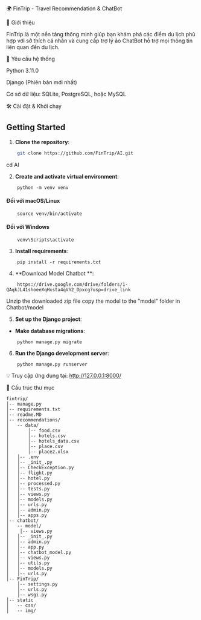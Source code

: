 🌍 FinTrip - Travel Recommendation & ChatBot

🚀 Giới thiệu

FinTrip là một nền tảng thông minh giúp bạn khám phá các điểm du lịch phù hợp với sở thích cá nhân và cung cấp trợ lý ảo ChatBot hỗ trợ mọi thông tin liên quan đến du lịch.

📌 Yêu cầu hệ thống

Python 3.11.0

Django (Phiên bản mới nhất)

Cơ sở dữ liệu: SQLite, PostgreSQL, hoặc MySQL

🛠 Cài đặt & Khởi chạy

## Getting Started

1. **Clone the repository**:
```bash
    git clone https://github.com/FinTrip/AI.git
```

cd AI

2. **Create and activate virtual environment**:
```commandline
    python -m venv venv
```
#### Đối với macOS/Linux
```commandline
    source venv/bin/activate
```
#### Đối với Windows
```commandline
    venv\Scripts\activate
```

3. **Install requirements**:
```commandline
    pip install -r requirements.txt
```

4. **Download Model Chatbot **:
```commandline
    https://drive.google.com/drive/folders/1-QAqkJL41shoeeXqHxsta4qVh2_Dpxcg?usp=drive_link
```

Unzip the downloaded zip file
copy the model to the "model" folder in Chatbot/model

5. **Set up the Django project**:
- **Make database migrations**:
```commandline
    python manage.py migrate
```

6. **Run the Django development server**:
```commandline
    python manage.py runserver
```

💡 Truy cập ứng dụng tại: http://127.0.0.1:8000/

📂 Cấu trúc thư mục
```commandline
fintrip/
│-- manage.py
│-- requirements.txt
│-- readme.MD
│-- recommendations/
│   -- data/
│       │-- food.csv
│       │-- hotels.csv
│       │-- hotels_data.csv
│       │-- place.csv
│       │-- place2.xlsx
│   │-- .env
│   │-- _init_.py
│   │-- CheckException.py
│   │-- flight.py
│   │-- hotel.py
│   │-- processed.py
│   │-- tests.py
│   │-- views.py
│   │-- models.py
│   │-- urls.py
│   │-- admin.py
│   │-- apps.py
│-- chatbot/
│   -- model/
│    │-- views.py
│   │-- _init_.py
│   │-- admin.py
│   │-- app.py
│   │-- chatbot_model.py
│   │-- views.py
│   │-- utils.py
│   │-- models.py
│   │-- urls.py
│-- FinTrip/
    │-- settings.py
    │-- urls.py
    │-- wsgi.py
│-- static
│   -- css/
│   -- img/

```